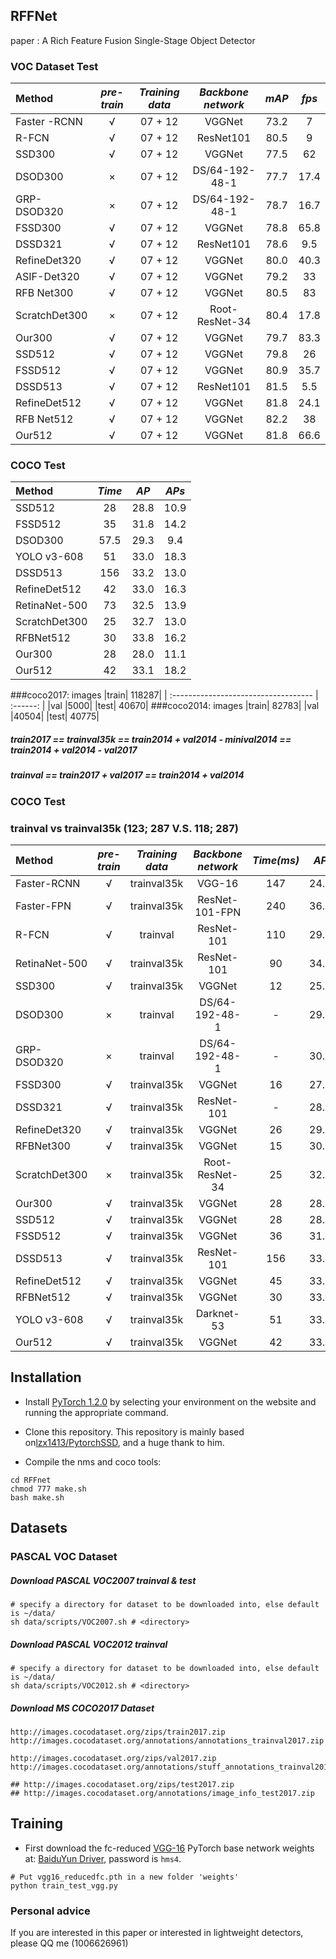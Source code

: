 ## RFFNet
paper : A Rich Feature Fusion Single-Stage Object Detector

### VOC Dataset Test

|Method		|*pre-train*|*Training data*|	*Backbone network*|	*mAP*	|*fps*|
| :--------------------------------------- |:------: | :----------------------: | :-------------------------------: | :------: |:------: |
|Faster -RCNN	|√|	07 + 12	|VGGNet	|73.2	|7|
|R-FCN	|√|	07 + 12	|ResNet101|	80.5|	9|
|SSD300	|√|	07 + 12	|VGGNet|	77.5|	62|
|DSOD300	|×|	07 + 12| DS/64-192-48-1|	77.7|	17.4|
|GRP-DSOD320	|×|	07 + 12|	DS/64-192-48-1	|78.7|	16.7|
|FSSD300	|√|	07 + 12	|VGGNet|	78.8|	65.8|
|DSSD321	|√|	07 + 12	|ResNet101	|78.6|	9.5|
|RefineDet320	|√|	07 + 12|	VGGNet|	80.0|	40.3|
|ASIF-Det320	|√|	07 + 12|	VGGNet|	79.2|	33|
|RFB Net300	|√|	07 + 12	|VGGNet|	80.5|	83|
|ScratchDet300	|×|	07 + 12|	Root-ResNet-34|	80.4|	17.8|
|Our300	|√|	07 + 12	|VGGNet	|79.7|	83.3|
|SSD512	|√|	07 + 12	|VGGNet	|79.8	|26|
|FSSD512	|√|	07 + 12|	VGGNet|	80.9	|35.7|
|DSSD513	|√|	07 + 12|	ResNet101	|81.5|	5.5|
|RefineDet512	|√|	07 + 12	|VGGNet	|81.8|	24.1|
|RFB Net512	|√|	07 + 12	|VGGNet|	82.2	|38|
|Our512	|√|	07 + 12|	VGGNet|	81.8|	66.6|

### COCO Test
|Method	|*Time*	 |*AP*	 |*APs* |
| :--------------------------------------- | :------: | :-----------------------: | :------: |
|SSD512	|28	 |28.8	 |10.9 |
|FSSD512	|35	 |31.8	 |14.2 |
|DSOD300	|57.5	 |29.3	 |9.4 |
|YOLO v3-608	|51	 |33.0	 |18.3 |
|DSSD513	|156	 |33.2	 |13.0 |
|RefineDet512	|42	 |33.0	 |16.3 |
|RetinaNet-500	|73	 |32.5	 |13.9 |
|ScratchDet300	|25	 |32.7	 |13.0 |
|RFBNet512	|30	 |33.8	 |16.2 |
|Our300	 |28	|28.0	 |11.1 |
|Our512	 |42	|33.1	 |18.2 |

###coco2017: images
|train|	118287|
| :----------------------------------- | :------: | 
|val	|5000|
|test|	40670|
###coco2014: images
|train|	82783|
|val	|40504|
|test|	40775|
##### train2017 == trainval35k == train2014 + val2014 - minival2014 == train2014 + val2014 - val2017
##### trainval == train2017 + val2017 == train2014 + val2014

### COCO Test 
### trainval vs trainval35k  (123; 287 V.S. 118; 287)
| Method	|*pre-train*|	*Training data*	|*Backbone network*	|*Time(ms)*	|*AP*	|*AP50*	|*AP75* |*APs*	|*APm*	|*APl*| 
| :--------------------------------------------------- | :------: |:-------------------------------: | :----------------------------------------------------------: | :------: |:------: |:------: |:------: |:------: |:------: |:------: |
|Faster-RCNN	    |√|	trainval35k	|VGG-16	|147	|24.2|	45.3	|23.5	|7.7	|26.4|	37.1|
|Faster-FPN	     |√|	trainval35k	|ResNet-101-FPN|240	|36.2	|59.1	|39.0	|18.2	|39.0	|48.2|
|R-FCN	     |√|	trainval|	ResNet-101	|110	|29.9|	51.9	|-|	10.8|	32.8|	45.0|
|RetinaNet-500	  |√|trainval35k|	ResNet-101	|90	|34.4|	53.1	|36.8	|14.7|	38.5	|49.1|
|SSD300		  |  √|trainval35k|	VGGNet|	12|	25.3	|42.0	|26.5|	6.2|	28.0	|43.3|
|DSOD300	     |×|	trainval	|DS/64-192-48-1	|-|	29.3|	47.3	|30.6|9.4	|31.5|	47.0|
|GRP-DSOD320    |×|trainval|	DS/64-192-48-1	|-	|30.0	|47.9	|31.8	|10.9	|33.6	|46.3|
|FSSD300	      |√|	trainval35k	|VGGNet|	16|	27.1|	47.7	|27.8|	8.7|	29.2|	42.2|
|DSSD321	      |√|	trainval35k|	ResNet-101|	-|	28.0|	46.1	|29.2|	7.4|	28.1|	47.6|
|RefineDet320      |√|		trainval35k	|VGGNet	|26|	29.4	|49.2|	31.3|	10.0|	32.0|	44.4|
|RFBNet300     |√|		trainval35k|	VGGNet|	15|	30.3|	49.3|	31.8|	11.8|	31.9|	45.9|
|ScratchDet300     |×| 	trainval35k|	Root-ResNet-34|	25|	32.7	|52.0|	34.9|	13.0|	35.6|	49.0|
|Our300        |√|	trainval35k|	VGGNet|	28|	28.0	|48.4	|28.3	|11.1|	31.4	|42.9|
|SSD512       |√|		trainval35k|	VGGNet|	28|	28.8|	48.5	|30.3|	10.9|	31.8	|43.5|
|FSSD512      |√|		trainval35k|	VGGNet|	36|	31.8	|52.8	|33.5	|14.2|	35.1	|45.0|
|DSSD513	    |√|	trainval35k|	ResNet-101|	156	|33.2|	53.3|	35.2|	13.0	|25.4|	51.1|
|RefineDet512      |√|		trainval35k|	VGGNet|	45|	33.0|	54.5	|35.5	|16.3	|36.3|	44.3|
|RFBNet512	     |√|	trainval35k|	VGGNet|	30|	33.8	|54.2|	35.9|	16.2|	37.1|	47.4|
|YOLO v3-608     |√|	trainval35k|	Darknet-53|	51|	33.0	|57.9	|34.4	|18.3	|35.4|	41.9|
|Our512 	     |√|	trainval35k|	VGGNet|	42	|33.1|	54.4|	35.1|	18.2|	36.5	|46.8|


## Installation
- Install [PyTorch 1.2.0](http://pytorch.org/) by selecting your environment on the website and running the appropriate command.
- Clone this repository. This repository is mainly based on[lzx1413/PytorchSSD](https://github.com/lzx1413/PytorchSSD), and a huge thank to him.

- Compile the nms and coco tools:
```Shell
cd RFFnet
chmod 777 make.sh
bash make.sh
```

## Datasets

### PASCAL VOC Dataset
##### Download PASCAL VOC2007 trainval & test

```Shell
# specify a directory for dataset to be downloaded into, else default is ~/data/
sh data/scripts/VOC2007.sh # <directory>
```

##### Download PASCAL VOC2012 trainval

```Shell
# specify a directory for dataset to be downloaded into, else default is ~/data/
sh data/scripts/VOC2012.sh # <directory>
```
##### Download MS COCO2017 Dataset
```Shell
http://images.cocodataset.org/zips/train2017.zip
http://images.cocodataset.org/annotations/annotations_trainval2017.zip

http://images.cocodataset.org/zips/val2017.zip
http://images.cocodataset.org/annotations/stuff_annotations_trainval2017.zip

## http://images.cocodataset.org/zips/test2017.zip
## http://images.cocodataset.org/annotations/image_info_test2017.zip
```

## Training
- First download the fc-reduced [VGG-16](https://arxiv.org/abs/1409.1556) PyTorch base network weights at: [BaiduYun Driver](https://pan.baidu.com/s/1F7sEPw1xtXJOCU7B6H8L-A 
), password is `hms4`.


```Shell
# Put vgg16_reducedfc.pth in a new folder 'weights' 
python train_test_vgg.py
```
### Personal advice

If you are interested in this paper or interested in lightweight detectors, please QQ me (1006626961)
